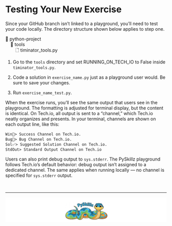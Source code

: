 # Testing Your New Exercise

Since your GitHub branch isn’t linked to a playground, you’ll need to test your code locally. The directory structure shown below applies to step one.

📂 python-project<BR>
&nbsp;&nbsp;&nbsp;&nbsp;📂 tools<BR>
&nbsp;&nbsp;&nbsp;&nbsp;&nbsp;&nbsp;&nbsp;&nbsp;🗋 timinator_tools.py<BR>

1. Go to the `tools` directory and set RUNNING_ON_TECH_IO to False inside `timinator_tools.py`.

2. Code a solution in `exercise_name.py` just as a playground user would. Be sure to save your changes.

3. Run `exercise_name_test.py`.

When the exercise runs, you’ll see the same output that users see in the playground. The formatting is adjusted for terminal display, but the content is identical. On Tech.io, all output is sent to a “channel,” which Tech.io neatly organizes and presents. In your terminal, channels are shown on each output line, like this:

```text
Win🎉> Success Channel on Tech.io.
Bug🐞> Bug Channel on Tech.io.
Sol✅> Suggested Solution Channel on Tech.io.
StdOut> Standard Output Channel on Tech.io
```

Users can also print debug output to `sys.stderr`. The PySkillz playground follows Tech.io’s default behavior: debug output isn’t assigned to a dedicated channel. The same applies when running locally — no channel is specified for `sys.stderr` output.

<BR>

************

[![Skillz Catalog](../../graphics/PySkillzFooter.png)](skillz-catalog)
